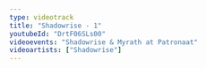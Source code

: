 ```yaml
---
type: videotrack
title: "Shadowrise - 1"
youtubeId: "DrtF06SLs00"
videoevents: "Shadowrise & Myrath at Patronaat"
videoartists: ["Shadowrise"]
---
```

